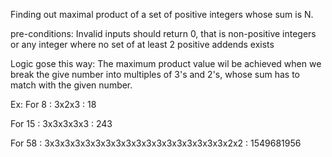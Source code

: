Finding out maximal product of a set of positive integers whose sum is N.

pre-conditions:
Invalid inputs should return 0, that is non-positive integers or any integer where no set of at least 2 positive addends exists

Logic gose this way:
The maximum product value wil be achieved when we break the give number into multiples of 3's and 2's, whose sum has to match with the given number.

Ex:
For 8 : 
3x2x3 : 18

For 15 : 
3x3x3x3x3 : 243

For 58 : 
3x3x3x3x3x3x3x3x3x3x3x3x3x3x3x3x3x3x2x2 : 1549681956
